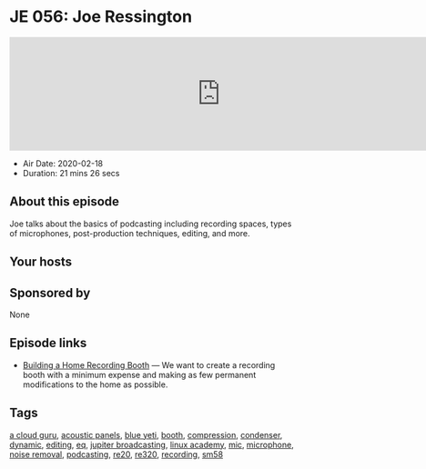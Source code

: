 # JE 056: Joe Ressington

<iframe src="https://player.fireside.fm/v2/WTrMvATU+89aXV2_A?theme=dark" width="740" height="200" frameborder="0" scrolling="no"></iframe>

* Air Date: 2020-02-18
* Duration: 21 mins 26 secs

## About this episode

Joe talks about the basics of podcasting including recording spaces, types of microphones, post-production techniques, editing, and more.

## Your hosts

## Sponsored by

None



## Episode links

  * [Building a Home Recording Booth](https://fridaystream.com/articles/building-a-home-recording-booth "Building a Home Recording Booth") — We want to create a recording booth with a minimum expense and making as few permanent modifications to the home as possible.



## Tags

[a cloud guru](https://extras.show/tags/a%20cloud%20guru), [acoustic panels](https://extras.show/tags/acoustic%20panels), [blue yeti](https://extras.show/tags/blue%20yeti), [booth](https://extras.show/tags/booth), [compression](https://extras.show/tags/compression), [condenser](https://extras.show/tags/condenser), [dynamic](https://extras.show/tags/dynamic), [editing](https://extras.show/tags/editing), [eq](https://extras.show/tags/eq), [jupiter broadcasting](https://extras.show/tags/jupiter%20broadcasting), [linux academy](https://extras.show/tags/linux%20academy), [mic](https://extras.show/tags/mic), [microphone](https://extras.show/tags/microphone), [noise removal](https://extras.show/tags/noise%20removal), [podcasting](https://extras.show/tags/podcasting), [re20](https://extras.show/tags/re20), [re320](https://extras.show/tags/re320), [recording](https://extras.show/tags/recording), [sm58](https://extras.show/tags/sm58)